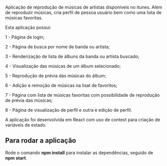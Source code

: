 Aplicação de reprodução de músicas de artistas disponíveis no itunes. Além de reproduzir músicas, cria perfil de pessoa usuário bem como uma lista de músicas favoritas.

Esta aplicação possui:

1 - Página de login;

2 - Página de busca por nome de banda ou artista;

3 - Renderização de lista de álbuns da banda ou artista buscado;

4 - Visualização das músicas de um álbum selecionado;

5 - Reprodução de prévia das músicas do álbum;

6 - Adição e remoção de músicas na lisat de favoritos;

7 - Página com lista de músicas favoritas com possibilidade de reprodução de prévia das músicas;

8 - Página de visualização de perfil e outra e edição de perfil.

A aplicação foi desenvolvida em React com uso de context para criação de variáveis de estado. 

## Para rodar a aplicação ##
Rode o comando **npm install** para instalar as dependências, seguido de **npm start**.
